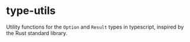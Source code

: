 
# type-utils

Utility functions for the `Option` and `Result` types in typescript,
inspired by the Rust standard library.
